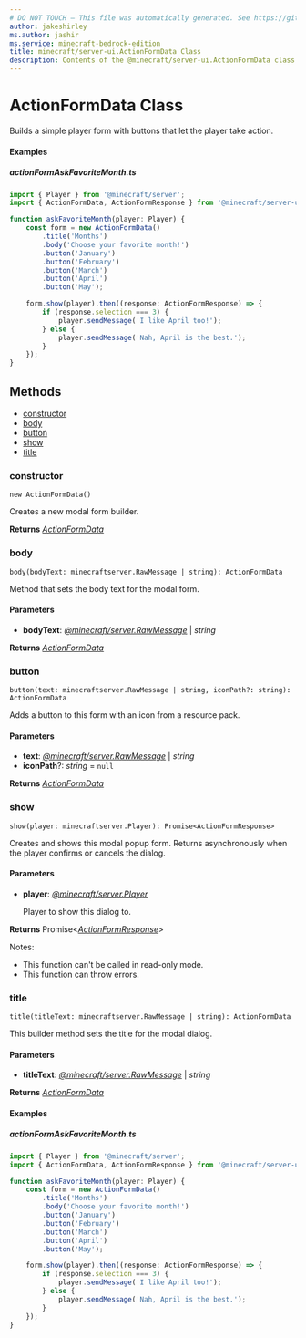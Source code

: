 ```yaml
---
# DO NOT TOUCH — This file was automatically generated. See https://github.com/mojang/minecraftapidocsgenerator to modify descriptions, examples, etc.
author: jakeshirley
ms.author: jashir
ms.service: minecraft-bedrock-edition
title: minecraft/server-ui.ActionFormData Class
description: Contents of the @minecraft/server-ui.ActionFormData class.
---
```

# ActionFormData Class

Builds a simple player form with buttons that let the player take action.

#### Examples
##### ***actionFormAskFavoriteMonth.ts***
```typescript
import { Player } from '@minecraft/server';
import { ActionFormData, ActionFormResponse } from '@minecraft/server-ui';

function askFavoriteMonth(player: Player) {
    const form = new ActionFormData()
        .title('Months')
        .body('Choose your favorite month!')
        .button('January')
        .button('February')
        .button('March')
        .button('April')
        .button('May');

    form.show(player).then((response: ActionFormResponse) => {
        if (response.selection === 3) {
            player.sendMessage('I like April too!');
        } else {
            player.sendMessage('Nah, April is the best.');
        }
    });
}
```

## Methods
- [constructor](#constructor)
- [body](#body)
- [button](#button)
- [show](#show)
- [title](#title)

### **constructor**
`
new ActionFormData()
`

Creates a new modal form builder.

**Returns** [*ActionFormData*](ActionFormData.md)

### **body**
`
body(bodyText: minecraftserver.RawMessage | string): ActionFormData
`

Method that sets the body text for the modal form.

#### **Parameters**
- **bodyText**: [*@minecraft/server.RawMessage*](../../minecraft/server/RawMessage.md) | *string*

**Returns** [*ActionFormData*](ActionFormData.md)

### **button**
`
button(text: minecraftserver.RawMessage | string, iconPath?: string): ActionFormData
`

Adds a button to this form with an icon from a resource pack.

#### **Parameters**
- **text**: [*@minecraft/server.RawMessage*](../../minecraft/server/RawMessage.md) | *string*
- **iconPath**?: *string* = `null`

**Returns** [*ActionFormData*](ActionFormData.md)

### **show**
`
show(player: minecraftserver.Player): Promise<ActionFormResponse>
`

Creates and shows this modal popup form. Returns asynchronously when the player confirms or cancels the dialog.

#### **Parameters**
- **player**: [*@minecraft/server.Player*](../../minecraft/server/Player.md)
  
  Player to show this dialog to.

**Returns** Promise&lt;[*ActionFormResponse*](ActionFormResponse.md)&gt;
  
Notes:
- This function can't be called in read-only mode.
- This function can throw errors.

### **title**
`
title(titleText: minecraftserver.RawMessage | string): ActionFormData
`

This builder method sets the title for the modal dialog.

#### **Parameters**
- **titleText**: [*@minecraft/server.RawMessage*](../../minecraft/server/RawMessage.md) | *string*

**Returns** [*ActionFormData*](ActionFormData.md)

#### Examples
##### ***actionFormAskFavoriteMonth.ts***
```typescript
import { Player } from '@minecraft/server';
import { ActionFormData, ActionFormResponse } from '@minecraft/server-ui';

function askFavoriteMonth(player: Player) {
    const form = new ActionFormData()
        .title('Months')
        .body('Choose your favorite month!')
        .button('January')
        .button('February')
        .button('March')
        .button('April')
        .button('May');

    form.show(player).then((response: ActionFormResponse) => {
        if (response.selection === 3) {
            player.sendMessage('I like April too!');
        } else {
            player.sendMessage('Nah, April is the best.');
        }
    });
}
```
